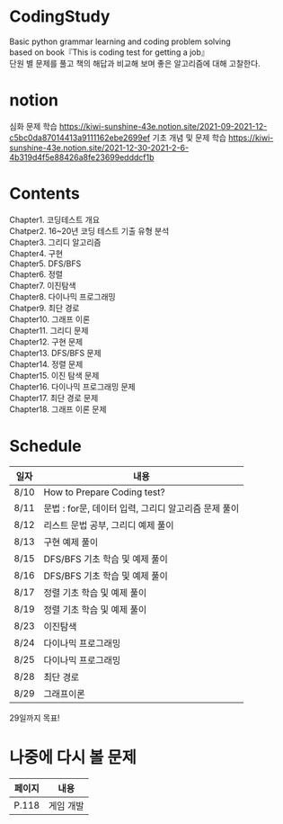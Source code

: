 # CodingStudy
Basic python grammar learning and coding problem solving  
based on book『This is coding test for getting a job』  
단원 별 문제를 풀고 책의 해답과 비교해 보며 좋은 알고리즘에 대해 고찰한다.

# notion
심화 문제 학습
https://kiwi-sunshine-43e.notion.site/2021-09-2021-12-c5bc0da87014413a9111162ebe2699ef
기초 개념 및 문제 학습
https://kiwi-sunshine-43e.notion.site/2021-12-30-2021-2-6-4b319d4f5e88426a8fe23699edddcf1b

# Contents
Chapter1. 코딩테스트 개요  
Chatper2. 16~20년 코딩 테스트 기출 유형 분석  
Chapter3. 그리디 알고리즘  
Chapter4. 구현  
Chapter5. DFS/BFS  
Chapter6. 정렬  
Chapter7. 이진탐색  
Chapter8. 다이나믹 프로그래밍  
Chatper9. 최단 경로  
Chapter10. 그래프 이론  
Chapter11. 그리디 문제  
Chapter12. 구현 문제  
Chapter13. DFS/BFS 문제  
Chapter14. 정렬 문제  
Chapter15. 이진 탐색 문제  
Chapter16. 다이나믹 프로그래밍 문제  
Chapter17. 최단 경로 문제  
Chapter18. 그래프 이론 문제   

# Schedule
|일자|내용|
|---|---|
|8/10| How to Prepare Coding test?|
|8/11| 문법 : for문, 데이터 입력, 그리디 알고리즘 문제 풀이 |
|8/12| 리스트 문법 공부, 그리디 예제 풀이|
|8/13| 구현 예제 풀이|
|8/15| DFS/BFS 기초 학습 및 예제 풀이|
|8/16| DFS/BFS 기초 학습 및 예제 풀이|  
|8/17| 정렬 기초 학습 및 예제 풀이|
|8/19| 정렬 기초 학습 및 예제 풀이|
|8/23| 이진탐색| 
|8/24| 다이나믹 프로그래밍| 
|8/25| 다이나믹 프로그래밍| 
|8/28| 최단 경로 | 
|8/29| 그래프이론 | 
29일까지 목표!

# 나중에 다시 볼 문제
|페이지|내용|
|---|---|
|P.118| 게임 개발|
